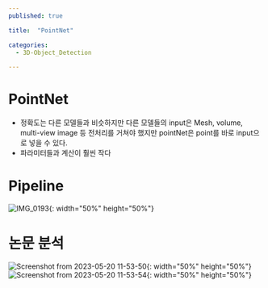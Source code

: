 ```yaml
---
published: true

title:  "PointNet"

categories: 
  - 3D-Object_Detection

---
```


# PointNet



- 정확도는 다른 모델들과 비슷하지만 다른 모델들의 input은 Mesh, volume, multi-view image 등 전처리를 거쳐야 했지만 pointNet은 point를 바로 input으로 넣을 수 있다.
- 파라미터들과 계산이 훨씬 작다

# Pipeline



![IMG_0193](https://github.com/johook/Codingtest/assets/116954375/f7a3cf48-d83c-4df9-9672-e6236c7e419c){: width="50%" height="50%"}



# 논문 분석


![Screenshot from 2023-05-20 11-53-50](https://github.com/johook/Codingtest/assets/116954375/de9d5ff1-b3aa-4808-95e1-02127b7ba336){: width="50%" height="50%"}
![Screenshot from 2023-05-20 11-53-54](https://github.com/johook/Codingtest/assets/116954375/7537fecf-55d7-4bed-a24d-53ec63a168c9){: width="50%" height="50%"}
